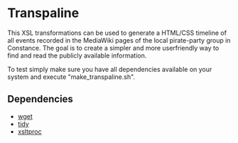 Transpaline
===========

This XSL transformations can be used to generate a HTML/CSS timeline of all events recorded in the MediaWiki pages of the local pirate-party group in Constance. The goal is to create a simpler and more userfriendly way to find and read the publicly available information.

To test simply make sure you have all dependencies available on your system and execute "make_transpaline.sh".

Dependencies
------------

* [wget](http://www.gnu.org/software/wget/)
* [tidy](http://tidy.sourceforge.net/)
* [xsltproc](http://xmlsoft.org/XSLT/xsltproc2.html)
